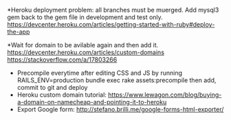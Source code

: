*Heroku deployment problem: all branches must be muerged. Add mysql3 gem back to the gem file in development and test only.
https://devcenter.heroku.com/articles/getting-started-with-ruby#deploy-the-app

*Wait for domain to be avilable again and then add it.
https://devcenter.heroku.com/articles/custom-domains
https://stackoverflow.com/a/17803266

* Precompile everytime after editing CSS and JS by running
RAILS_ENV=production bundle exec rake assets:precompile
then add, commit to git and deploy
* Heroku custom domain tutorial: https://www.lewagon.com/blog/buying-a-domain-on-namecheap-and-pointing-it-to-heroku
* Export Google form: http://stefano.brilli.me/google-forms-html-exporter/
